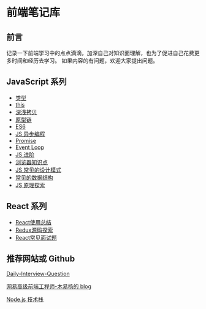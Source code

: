 # 前端笔记库

## 前言

记录一下前端学习中的点点滴滴，加深自己对知识面理解，也为了促进自己花费更多时间和经历去学习。
如果内容的有问题，欢迎大家提出问题。

## JavaScript 系列

- [类型](./JavaScript/Type.md)
- [this](./JavaScript/This.md)
- [深浅拷贝](./JavaScript/Copy.md)
- [原型链](./JavaScript/Prototype.md)
- [ES6](./JavaScript/ES6.md)
- [JS 异步编程](./JavaScript/Async.md)
- [Promise](./JavaScript/Promise.md)
- [Event Loop](./JavaScript/EventLoop.md)
- [JS 进阶](./JavaScript/JS进阶.md)
- [浏览器知识点](./JavaScript/浏览器知识点.md)
- [JS 常见的设计模式](./JavaScript/JS常见的设计模式.md)
- [常见的数据结构](./JavaScript/常见的数据结构.md)
- [JS 原理探索](./JavaScript/JS原理探索.md)

## React 系列

- [React使用总结](./React/React使用总结.md)
- [Redux源码探索](./React/Redux源码探索.md)
- [React常见面试题](./React/React常见面试题.md)

## 推荐网站或 Github

[Daily-Interview-Question](https://github.com/Advanced-Frontend/Daily-Interview-Question)

[网易高级前端工程师-木易杨的 blog](https://github.com/yygmind/blog)

[Node.js 技术栈](https://www.nodejs.red)
